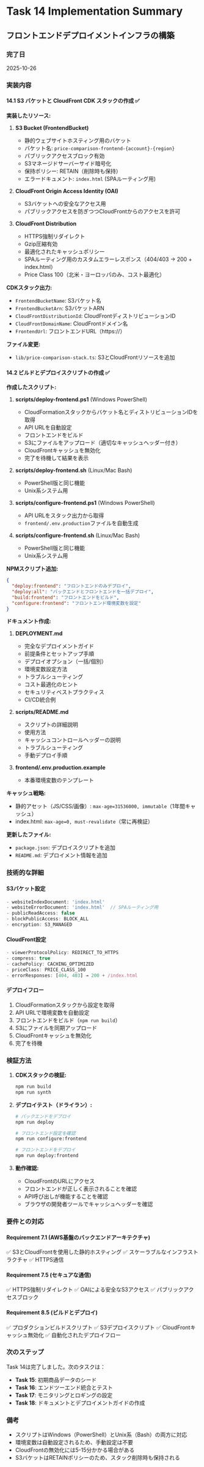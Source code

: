 # Task 14 Implementation Summary

## フロントエンドデプロイメントインフラの構築

### 完了日

2025-10-26

### 実装内容

#### 14.1 S3 バケットと CloudFront CDK スタックの作成 ✅

**実装したリソース:**

1. **S3 Bucket (FrontendBucket)**
   - 静的ウェブサイトホスティング用のバケット
   - バケット名: `price-comparison-frontend-{account}-{region}`
   - パブリックアクセスブロック有効
   - S3マネージドサーバーサイド暗号化
   - 保持ポリシー: RETAIN（削除時も保持）
   - エラードキュメント: `index.html` (SPAルーティング用)

2. **CloudFront Origin Access Identity (OAI)**
   - S3バケットへの安全なアクセス用
   - パブリックアクセスを防ぎつつCloudFrontからのアクセスを許可

3. **CloudFront Distribution**
   - HTTPS強制リダイレクト
   - Gzip圧縮有効
   - 最適化されたキャッシュポリシー
   - SPAルーティング用のカスタムエラーレスポンス（404/403 → 200 + index.html）
   - Price Class 100（北米・ヨーロッパのみ、コスト最適化）

**CDKスタック出力:**

- `FrontendBucketName`: S3バケット名
- `FrontendBucketArn`: S3バケットARN
- `CloudFrontDistributionId`: CloudFrontディストリビューションID
- `CloudFrontDomainName`: CloudFrontドメイン名
- `FrontendUrl`: フロントエンドURL（https://）

**ファイル変更:**

- `lib/price-comparison-stack.ts`: S3とCloudFrontリソースを追加

#### 14.2 ビルドとデプロイスクリプトの作成 ✅

**作成したスクリプト:**

1. **scripts/deploy-frontend.ps1** (Windows PowerShell)
   - CloudFormationスタックからバケット名とディストリビューションIDを取得
   - API URLを自動設定
   - フロントエンドをビルド
   - S3にファイルをアップロード（適切なキャッシュヘッダー付き）
   - CloudFrontキャッシュを無効化
   - 完了を待機して結果を表示

2. **scripts/deploy-frontend.sh** (Linux/Mac Bash)
   - PowerShell版と同じ機能
   - Unix系システム用

3. **scripts/configure-frontend.ps1** (Windows PowerShell)
   - API URLをスタック出力から取得
   - `frontend/.env.production`ファイルを自動生成

4. **scripts/configure-frontend.sh** (Linux/Mac Bash)
   - PowerShell版と同じ機能
   - Unix系システム用

**NPMスクリプト追加:**

```json
{
  "deploy:frontend": "フロントエンドのみデプロイ",
  "deploy:all": "バックエンドとフロントエンドを一括デプロイ",
  "build:frontend": "フロントエンドをビルド",
  "configure:frontend": "フロントエンド環境変数を設定"
}
```

**ドキュメント作成:**

1. **DEPLOYMENT.md**
   - 完全なデプロイメントガイド
   - 前提条件とセットアップ手順
   - デプロイオプション（一括/個別）
   - 環境変数設定方法
   - トラブルシューティング
   - コスト最適化のヒント
   - セキュリティベストプラクティス
   - CI/CD統合例

2. **scripts/README.md**
   - スクリプトの詳細説明
   - 使用方法
   - キャッシュコントロールヘッダーの説明
   - トラブルシューティング
   - 手動デプロイ手順

3. **frontend/.env.production.example**
   - 本番環境変数のテンプレート

**キャッシュ戦略:**

- 静的アセット（JS/CSS/画像）: `max-age=31536000, immutable`（1年間キャッシュ）
- index.html: `max-age=0, must-revalidate`（常に再検証）

**更新したファイル:**

- `package.json`: デプロイスクリプトを追加
- `README.md`: デプロイメント情報を追加

### 技術的な詳細

#### S3バケット設定

```typescript
- websiteIndexDocument: 'index.html'
- websiteErrorDocument: 'index.html'  // SPAルーティング用
- publicReadAccess: false
- blockPublicAccess: BLOCK_ALL
- encryption: S3_MANAGED
```

#### CloudFront設定

```typescript
- viewerProtocolPolicy: REDIRECT_TO_HTTPS
- compress: true
- cachePolicy: CACHING_OPTIMIZED
- priceClass: PRICE_CLASS_100
- errorResponses: [404, 403] → 200 + /index.html
```

#### デプロイフロー

1. CloudFormationスタックから設定を取得
2. API URLで環境変数を自動設定
3. フロントエンドをビルド（`npm run build`）
4. S3にファイルを同期アップロード
5. CloudFrontキャッシュを無効化
6. 完了を待機

### 検証方法

1. **CDKスタックの検証:**

   ```bash
   npm run build
   npm run synth
   ```

2. **デプロイテスト（ドライラン）:**

   ```bash
   # バックエンドをデプロイ
   npm run deploy

   # フロントエンド設定を確認
   npm run configure:frontend

   # フロントエンドをデプロイ
   npm run deploy:frontend
   ```

3. **動作確認:**
   - CloudFrontのURLにアクセス
   - フロントエンドが正しく表示されることを確認
   - API呼び出しが機能することを確認
   - ブラウザの開発者ツールでキャッシュヘッダーを確認

### 要件との対応

#### Requirement 7.1 (AWS基盤のバックエンドアーキテクチャ)

✅ S3とCloudFrontを使用した静的ホスティング
✅ スケーラブルなインフラストラクチャ
✅ HTTPS通信

#### Requirement 7.5 (セキュアな通信)

✅ HTTPS強制リダイレクト
✅ OAIによる安全なS3アクセス
✅ パブリックアクセスブロック

#### Requirement 8.5 (ビルドとデプロイ)

✅ プロダクションビルドスクリプト
✅ S3デプロイスクリプト
✅ CloudFrontキャッシュ無効化
✅ 自動化されたデプロイフロー

### 次のステップ

Task 14は完了しました。次のタスクは：

- **Task 15**: 初期商品データのシード
- **Task 16**: エンドツーエンド統合とテスト
- **Task 17**: モニタリングとロギングの設定
- **Task 18**: ドキュメントとデプロイメントガイドの作成

### 備考

- スクリプトはWindows（PowerShell）とUnix系（Bash）の両方に対応
- 環境変数は自動設定されるため、手動設定は不要
- CloudFrontの無効化には5-15分かかる場合がある
- S3バケットはRETAINポリシーのため、スタック削除時も保持される

